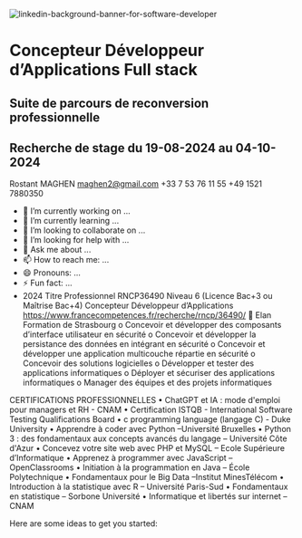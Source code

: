![linkedin-background-banner-for-software-developer](https://github.com/maghen2/maghen2/assets/101536427/2588a90b-0b82-4675-8155-f8e53e1af97f)

# Concepteur Développeur d’Applications Full stack
## Suite de parcours de reconversion professionnelle
## Recherche de stage du 19-08-2024 au 04-10-2024

Rostant MAGHEN
 	maghen2@gmail.com
 	+33 7 53 76 11 55
 	+49 1521 7880350
  
- 🔭 I’m currently working on ...
- 🌱 I’m currently learning ...
- 👯 I’m looking to collaborate on ...
- 🤔 I’m looking for help with ...
- 💬 Ask me about ...
- 📫 How to reach me: ...
- 😄 Pronouns: ...
- ⚡ Fun fact: ...
- 
  2024 Titre Professionnel RNCP36490 Niveau 6 (Licence Bac+3 ou Maîtrise Bac+4) Concepteur Développeur d’Applications 
https://www.francecompetences.fr/recherche/rncp/36490/ 
	Elan Formation de Strasbourg
o	Concevoir et développer des composants d’interface utilisateur en sécurité
o	Concevoir et développer la persistance des données en intégrant en sécurité
o	Concevoir et développer une application multicouche répartie en sécurité
o	Concevoir des solutions logicielles
o	Développer et tester des applications informatiques
o	Déployer et sécuriser des applications informatiques
o	Manager des équipes et des projets informatiques

CERTIFICATIONS PROFESSIONNELLES
• ChatGPT et IA : mode d'emploi pour managers et RH - CNAM
• Certification ISTQB - International Software Testing Qualifications Board
• c programming language (langage C) - Duke University
• Apprendre à coder avec Python –Université Bruxelles
• Python 3 : des fondamentaux aux concepts avancés du langage – Université Côte d'Azur
• Concevez votre site web avec PHP et MySQL – Ecole Supérieure d’Informatique
• Apprenez à programmer avec JavaScript –OpenClassrooms
• Initiation à la programmation en Java – École Polytechnique
• Fondamentaux pour le Big Data –Institut MinesTélécom
• Introduction à la statistique avec R – Université Paris-Sud
• Fondamentaux en statistique – Sorbone Université 
• Informatique et libertés sur internet – CNAM




Here are some ideas to get you started:



